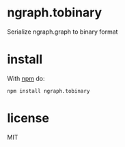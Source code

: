 # ngraph.tobinary

Serialize ngraph.graph to binary format

# install

With [npm](https://npmjs.org) do:

```
npm install ngraph.tobinary
```

# license

MIT
